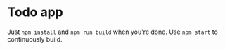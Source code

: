 # Todo app

Just `npm install` and `npm run build` when you're done. Use `npm start` to continuously build.
